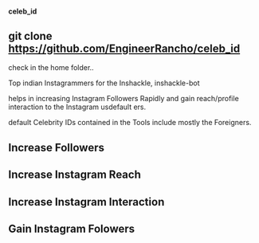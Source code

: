 #### celeb_id

## git clone https://github.com/EngineerRancho/celeb_id

check in the home folder..

 Top indian Instagrammers for the Inshackle, inshackle-bot

 helps in increasing Instagram Followers Rapidly and gain reach/profile interaction to the Instagram usdefault ers.

 default Celebrity IDs contained in the Tools include mostly the Foreigners.

## Increase Followers

## Increase Instagram Reach

## Increase Instagram Interaction

## Gain Instagram Folowers
